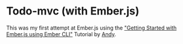 # Todo-mvc (with Ember.js)

This was my first attempt at Ember.js using the ["Getting Started with Ember.js using Ember CLI"](http://thetechcofounder.com/getting-started-with-ember-js-using-ember-cli/)
Tutorial by [Andy](https://github.com/brownie3003). 

